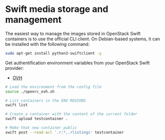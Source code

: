 # Swift media storage and management

The easiest way to manage the images stored in OpenStack Swift containers is to use the official CLI client. On Debian-based systems, it can be installed with the following command:
```sh
sudo apt-get install python3-swiftclient -y
```

Get authentification environment variables from your OpenStack Swift provider:
* [OVH](https://docs.ovh.com/us/en/public-cloud/set-openstack-environment-variables/)

```sh
# Load the environment from the config file
source ./openrc_ovh.sh

# List containers in the ENV REGIONS
swift list

# Create a container with the content of the current folder
swift upload testcontainer .

# Make that new container public
swift post --read-acl '.r:*,.rlistings' testcontainer
```
